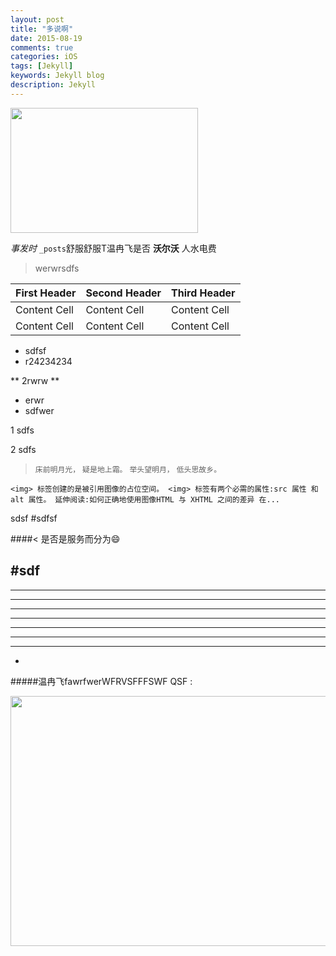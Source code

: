 ```yaml
---
layout: post
title: "多说啊"
date: 2015-08-19
comments: true
categories: iOS
tags: [Jekyll]
keywords: Jekyll blog
description: Jekyll
---
```

<img src="https://github.com/iOSSer/iOSSer.github.io/blob/master/assets/images/fire_balloon.jpg?raw=true" width="300" height="200">

 *事发时* `_posts`舒服舒服T温冉飞是否 **沃尔沃** 人水电费

>  werwrsdfs 


First Header | Second Header | Third Header
------------ | ------------- | ------------
Content Cell | Content Cell  | Content Cell
Content Cell | Content Cell  | Content Cell

* sdfsf
* r24234234


** 2rwrw **

- erwr
- sdfwer 

1 sdfs


2 sdfs

> `床前明月光，`
> `疑是地上霜。`
> `举头望明月，`
> `低头思故乡。`


`<img> 标签创建的是被引用图像的占位空间。 <img> 标签有两个必需的属性:src 属性 和alt 属性。 延伸阅读:如何正确地使用图像HTML 与 XHTML 之间的差异 在...`


sdsf
#sdfsf

####< 是否是服务而分为😄

#sdf
---
- - - -
- -----
- ---
- ----
- ---
- ---
- --
- 



#####温冉飞fawrfwerWFRVSFFFSWF QSF :

<img src="https://github.com/iOSSer/iOSSer.github.io/blob/master/assets/images/fire_balloon.jpg?raw=true" width="600" height="400">

